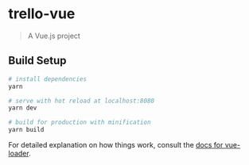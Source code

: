 # trello-vue

> A Vue.js project

## Build Setup

``` bash
# install dependencies
yarn 

# serve with hot reload at localhost:8080
yarn dev

# build for production with minification
yarn build
```

For detailed explanation on how things work, consult the [docs for vue-loader](http://vuejs.github.io/vue-loader).
